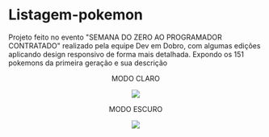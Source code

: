 # Listagem-pokemon
Projeto feito no evento "SEMANA DO ZERO AO PROGRAMADOR CONTRATADO" realizado pela equipe Dev em Dobro, com algumas edições aplicando design responsivo de forma mais detalhada.
Expondo os 151 pokemons da primeira geração e sua descrição

<div align="center">
  
  <p> MODO CLARO </p>
  <img src="https://media.discordapp.net/attachments/1098348158184071322/1107858382406287430/image.png?width=1346&height=701">
  
  <p> MODO ESCURO </p>
  <img src="https://media.discordapp.net/attachments/1098348158184071322/1107858470868353045/image.png?width=1339&height=701">
 </div>
